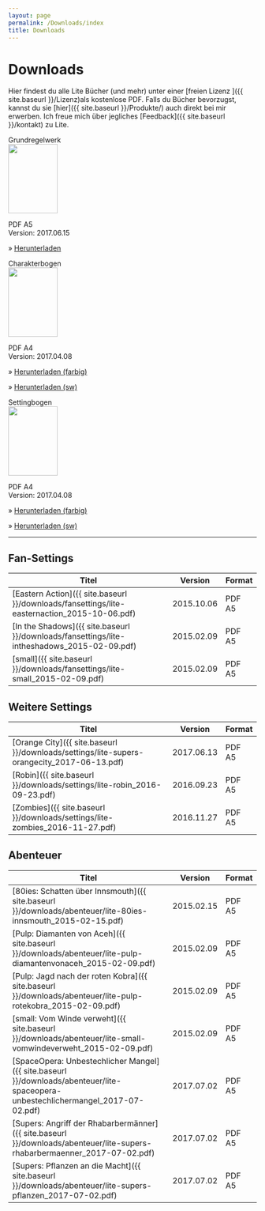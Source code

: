 ```yaml
---
layout: page
permalink: /Downloads/index
title: Downloads
---
```


# Downloads

Hier findest du alle Lite Bücher (und mehr) unter einer [freien Lizenz ]({{ site.baseurl }}/Lizenz)als kostenlose PDF. Falls du Bücher bevorzugst, kannst du sie [hier]({{ site.baseurl }}/Produkte/) auch direkt bei mir erwerben. Ich freue mich über jegliches [Feedback]({{ site.baseurl }}/kontakt) zu Lite.

<div class="row row-cols-1 row-cols-sm-2 row-cols-xl-3 g-4">
    <div class="col">
        <div class="card bg-blue text-light h-100 clickable">
            <div class="card-header">Grundregelwerk</div>
            <div class="card-body">
                <img class="border border-white float-start me-4" src="{{ site.baseurl }}/assets/images/thumbnails/grundregelwerkv2.png" width="100" height="140">
                <p>PDF A5<br/>Version: 2017.06.15</p>
                <p>&raquo; <a href="{{ site.baseurl }}/Downloads/grw2/lite-grw2_2017-06-15.pdf">Herunterladen</a></p>
            </div>
        </div>
    </div>
    <div class="col">
        <div class="card bg-blue text-light h-100 clickable">
            <div class="card-header">Charakterbogen</div>
            <div class="card-body">
                <img class="border border-white float-start me-4" src="{{ site.baseurl }}/assets/images/thumbnails/charakterbogen.png" width="100" height="140">
                <p>PDF A4<br/>Version: 2017.04.08</p>
                <p>&raquo; <a href="{{ site.baseurl }}/Downloads/grw2/lite-charakterbogen-a4_2017-04-08.pdf">Herunterladen (farbig)</a></p>
                <p>&raquo; <a href="{{ site.baseurl }}/Downloads/grw2/lite-charakterbogen-a4sw_2017-04-08.pdf">Herunterladen (sw)</a></p>
            </div>
        </div>
    </div>
    <div class="col">
        <div class="card bg-blue text-light h-100 clickable">
            <div class="card-header">Settingbogen</div>
            <div class="card-body">
                <img class="border border-white float-start me-4" src="{{ site.baseurl }}/assets/images/thumbnails/settingbogen.png" width="100" height="140">
                <p>PDF A4<br/>Version: 2017.04.08</p>
                <p>&raquo; <a href="{{ site.baseurl }}/Downloads/grw2/lite-settingbogen-a4_2017-04-08.pdf">Herunterladen (farbig)</a></p>
                <p>&raquo; <a href="{{ site.baseurl }}/Downloads/grw2/lite-settingbogen-a4sw_2017-04-08.pdf">Herunterladen (sw)</a></p>
            </div>
        </div>
    </div>
</div>

<hr/>

## Fan-Settings

| Titel | Version | Format |
| - | - | - |
| [Eastern Action]({{ site.baseurl }}/downloads/fansettings/lite-easternaction_2015-10-06.pdf) | 2015.10.06 | PDF A5 |
| [In the Shadows]({{ site.baseurl }}/downloads/fansettings/lite-intheshadows_2015-02-09.pdf) | 2015.02.09 | PDF A5 |
| [small]({{ site.baseurl }}/downloads/fansettings/lite-small_2015-02-09.pdf) | 2015.02.09 | PDF A5 |

## Weitere Settings

| Titel | Version | Format |
| - | - | - |
| [Orange City]({{ site.baseurl }}/downloads/settings/lite-supers-orangecity_2017-06-13.pdf) | 2017.06.13 | PDF A5 |
| [Robin]({{ site.baseurl }}/downloads/settings/lite-robin_2016-09-23.pdf) | 2016.09.23 | PDF A5 |
| [Zombies]({{ site.baseurl }}/downloads/settings/lite-zombies_2016-11-27.pdf) | 2016.11.27 | PDF A5 |

## Abenteuer

| Titel | Version | Format |
| - | - | - |
| [80ies: Schatten über Innsmouth]({{ site.baseurl }}/downloads/abenteuer/lite-80ies-innsmouth_2015-02-15.pdf) | 2015.02.15 | PDF A5 |
| [Pulp: Diamanten von Aceh]({{ site.baseurl }}/downloads/abenteuer/lite-pulp-diamantenvonaceh_2015-02-09.pdf) | 2015.02.09 | PDF A5 |
| [Pulp: Jagd nach der roten Kobra]({{ site.baseurl }}/downloads/abenteuer/lite-pulp-rotekobra_2015-02-09.pdf) | 2015.02.09 | PDF A5 |
| [small: Vom Winde verweht]({{ site.baseurl }}/downloads/abenteuer/lite-small-vomwindeverweht_2015-02-09.pdf) | 2015.02.09 | PDF A5 |
| [SpaceOpera: Unbestechlicher Mangel]({{ site.baseurl }}/downloads/abenteuer/lite-spaceopera-unbestechlichermangel_2017-07-02.pdf) | 2017.07.02 | PDF A5 |
| [Supers: Angriff der Rhabarbermänner]({{ site.baseurl }}/downloads/abenteuer/lite-supers-rhabarbermaenner_2017-07-02.pdf) | 2017.07.02 | PDF A5 |
| [Supers: Pflanzen an die Macht]({{ site.baseurl }}/downloads/abenteuer/lite-supers-pflanzen_2017-07-02.pdf) | 2017.07.02 | PDF A5 |
